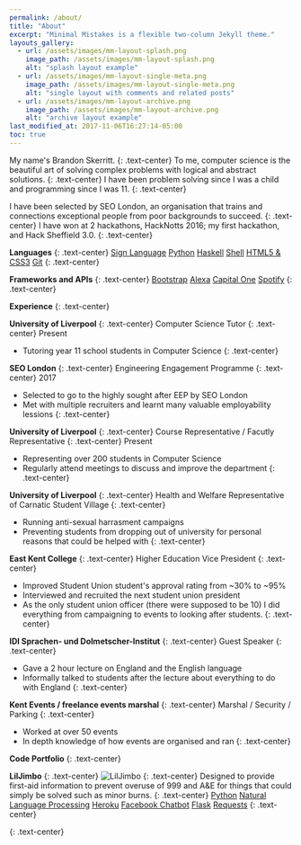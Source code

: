 ```yaml
---
permalink: /about/
title: "About"
excerpt: "Minimal Mistakes is a flexible two-column Jekyll theme."
layouts_gallery:
  - url: /assets/images/mm-layout-splash.png
    image_path: /assets/images/mm-layout-splash.png
    alt: "splash layout example"
  - url: /assets/images/mm-layout-single-meta.png
    image_path: /assets/images/mm-layout-single-meta.png
    alt: "single layout with comments and related posts"
  - url: /assets/images/mm-layout-archive.png
    image_path: /assets/images/mm-layout-archive.png
    alt: "archive layout example"
last_modified_at: 2017-11-06T16:27:14-05:00
toc: true
---
```


My name's Brandon Skerritt.
{: .text-center}
To me, computer science is the beautiful art of solving complex problems with logical and abstract solutions.
{: .text-center}
I have been problem solving since I was a child and programming since I was 11.
{: .text-center}

I have been selected by SEO London, an organisation that trains and connections exceptional people from poor backgrounds to succeed.
{: .text-center}
I have won at 2 hackathons, HackNotts 2016; my first hackathon, and Hack Sheffield 3.0.
{: .text-center}

**Languages**
{: .text-center}
<a href="#" class="btn btn--primary">Sign Language</a>
<a href="#" class="btn btn--primary">Python</a>
<a href="#" class="btn btn--primary">Haskell</a>
<a href="#" class="btn btn--primary">Shell</a>
<a href="#" class="btn btn--primary">HTML5 & CSS3</a>
<a href="#" class="btn btn--primary">Git</a>
{: .text-center}

**Frameworks and APIs**
{: .text-center}
<a href="#" class="btn btn--primary">Bootstrap</a>
<a href="#" class="btn btn--primary">Alexa</a>
<a href="#" class="btn btn--primary">Capital One</a>
<a href="#" class="btn btn--primary">Spotify</a>
{: .text-center}

**Experience**
{: .text-center}

**University of Liverpool**
{: .text-center}
Computer Science Tutor
{: .text-center}
Present
* Tutoring year 11 school students in Computer Science
{: .text-center}


**SEO London**
{: .text-center}
Engineering Engagement Programme
{: .text-center}
2017
* Selected to go to the highly sought after EEP by SEO London
* Met with multiple recruiters and learnt many valuable employability lessions
{: .text-center}


**University of Liverpool**
{: .text-center}
Course Representative / Facutly Representative
{: .text-center}
Present
* Representing over 200 students in Computer Science
* Regularly attend meetings to discuss and improve the department
{: .text-center}


**University of Liverpool**
{: .text-center}
Health and Welfare Representative of Carnatic Student Village
{: .text-center}
* Running anti-sexual harrasment campaigns
* Preventing students from dropping out of university for personal reasons that could be helped with
{: .text-center}


**East Kent College**
{: .text-center}
Higher Education Vice President
{: .text-center}
* Improved Student Union student's approval rating from ~30% to ~95%
* Interviewed and recruited the next student union president
* As the only student union officer (there were supposed to be 10) I did everything from campaigning to events to looking after students.
{: .text-center}


**IDI Sprachen- und Dolmetscher-Institut**
{: .text-center}
Guest Speaker
{: .text-center}
* Gave a 2 hour lecture on England and the English language
* Informally talked to students after the lecture about everything to do with England
{: .text-center}


**Kent Events / freelance events marshal**
{: .text-center}
Marshal / Security / Parking
{: .text-center}
* Worked at over 50 events
* In depth knowledge of how events are organised and ran
{: .text-center}


**Code Portfolio**
{: .text-center}

**LilJimbo**
{: .text-center}
![LilJimbo](https://i.imgur.com/aoqUElx.gif "LilJimbo")
{: .text-center}
Designed to provide first-aid information to prevent overuse of 999 and A&E for things that could simply be solved such as minor burns.
{: .text-center}
<a href="#" class="btn btn--primary">Python</a>
<a href="#" class="btn btn--primary">Natural Language Processing</a>
<a href="#" class="btn btn--primary">Heroku</a>
<a href="#" class="btn btn--primary">Facebook Chatbot</a>
<a href="#" class="btn btn--primary">Flask</a>
<a href="#" class="btn btn--primary">Requests</a>
{: .text-center}


{: .text-center}
